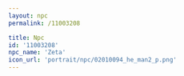 ```yaml
---
layout: npc
permalink: /11003208

title: Npc
id: '11003208'
npc_name: 'Zeta'
icon_url: 'portrait/npc/02010094_he_man2_p.png'
---
```

